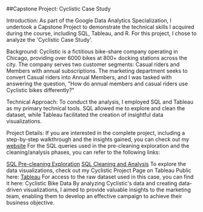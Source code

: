 ##Capstone Project: Cyclistic Case Study

Introduction:
As part of the Google Data Analytics Specialization, I undertook a Capstone Project to demonstrate the technical skills I acquired during the course, including SQL, Tableau, and R. For this project, I chose to analyze the 'Cyclistic Case Study'.

Background:
Cyclistic is a fictitious bike-share company operating in Chicago, providing over 6000 bikes at 800+ docking stations across the city. The company serves two customer segments: Casual riders and Members with annual subscriptions. The marketing department seeks to convert Casual riders into Annual Members, and I was tasked with answering the question, "How do annual members and casual riders use Cyclistic bikes differently?"

Technical Approach:
To conduct the analysis, I employed SQL and Tableau as my primary technical tools. SQL allowed me to explore and clean the dataset, while Tableau facilitated the creation of insightful data visualizations.

Project Details:
If you are interested in the complete project, including a step-by-step walkthrough and the insights gained, you can check out my [website](https://danielpieretti.com/my-portfolio/) 
For the SQL queries used in the pre-cleaning exploration and the cleaning/analysis phases, you can refer to the following links:

[SQL Pre-cleaning Exploration](https://github.com/drp9341/dpieretti/blob/main/PRE%20CLEANING%20CAPSTONE%20SQL.sql)
[SQL Cleaning and Analysis](https://github.com/drp9341/dpieretti/blob/main/Analysis.sql)
To explore the data visualizations, check out my Cyclistic Project Page on Tableau Public here: [Tableau](https://public.tableau.com/app/profile/daniel.pieretti)
For access to the raw dataset used in this case, you can find it here: Cyclistic Bike Data
By analyzing Cyclistic's data and creating data-driven visualizations, I aimed to provide valuable insights to the marketing team, enabling them to develop an effective campaign to achieve their business objective.
